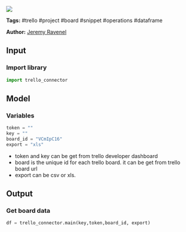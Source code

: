 <a href="https://app.naas.ai/user-redirect/naas/downloader?url=https://raw.githubusercontent.com/jupyter-naas/awesome-notebooks/master/Trello/Trello_Get_board_data.ipynb" target="_parent"><img src="https://naasai-public.s3.eu-west-3.amazonaws.com/open_in_naas.svg"/></a>

**Tags:** #trello #project #board #snippet #operations #dataframe

**Author:** [Jeremy Ravenel](https://www.linkedin.com/in/ACoAAAJHE7sB5OxuKHuzguZ9L6lfDHqw--cdnJg/)

## Input

### Import library


```python
import trello_connector
```

## Model

### Variables


```python
token = ""
key = ""
board_id = "VCmIpC16"
export = "xls"
```

- token and key can be get from trello developer dashboard 
- board is the unique id for each trello board. it can be get from trello board url
- export can be csv or xls.

## Output

### Get board data


```python
df = trello_connector.main(key,token,board_id, export)
```
